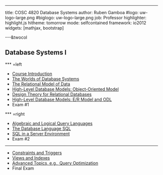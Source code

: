 ---

title:        COSC 4820 Database Systems
author:       Ruben Gamboa
#logo:         uw-logo-large.png
#biglogo:      uw-logo-large.png
job:          Professor
highlighter:  highlight.js
hitheme:      tomorrow
mode:         selfcontained
framework:    io2012
widgets:      [mathjax, bootstrap]

---&twocol

<style>
.title-slide {
     background-color: #EDE0CF; /* CBE7A5; #EDE0CF; ; #CA9F9D*/
     background-image: url(assets/img/uw-logo-large.png);
     background-repeat: no-repeat;
     background-position: center top;
   }
</style>

## Database Systems I


*** =left

* [Course Introduction](ch00-introduction.html)
* [The Worlds of Database Systems](ch01-worlds-of-dbms.html)
* [The Relational Model of Data](ch02-relational-model.html)
* [High-Level Database Models: Object-Oriented Model](ch04a-object-oriented-model.html)
* [Design Theory for Relational Databases](ch03-design-theory.html)
* [High-Level Database Models: E/R Model and ODL](ch04-high-level-models.html)
* Exam #1

<!-- 
* [Exam #1 Results](2018/exam1-results.html) 
* [Exam #1 Results](2017/exam1-results.html) 
-->


*** =right
* [Algebraic and Logical Query Languages](ch05-query-languages.html)
* [The Database Language SQL](ch06-sql.html)
* [SQL in a Server Environment](ch09-db-programming.html)
* Exam #2

<!-- 
* [Exam #2 Results](2017/exam2-results.html) 
-->


<hr>

* [Constraints and Triggers](ch07-constraints-triggers.html)
* [Views and Indexes](ch08-views-indexes.html)
* [Advanced Topics, e.g., Query Optimization](cha2-optimizer.html)
* Final Exam

<!--

<hr>

* [Introduction to NoSQL](cha1-nosql.html)

<hr>
* [Final Exam Results](2016/exam3-results.html)

<hr>
* [Advanced Topics in Relational Databases](ch10-adv-topics.html)
-->




